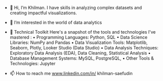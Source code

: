 - 👋 Hi, I’m Khilman. I have skills in analyzing complex datasets and creating impactful visualizations. 
- 👀 I’m interested in the world of data analytics
- 🌱 Technical Toolkit
Here's a snapshot of the tools and technologies I've mastered :
•	Programming Languages: Python, SQL
•	Data Science Libraries: NumPy and Pandas
•	Data Visualization Tools: Matplotlib, Seaborn, Plotly, Looker Studio (Data Studio)
•	Data Analysis Techniques: Exploratory Data Analysis (EDA), Data Cleaning, Statistical Analysis
•	Database Management Systems: MySQL, PostgreSQL,
•	Other Tools & Technologies: Jupyter

- 📫 How to reach me www.linkedin.com/in/
khilman-saefudin



<!---
Khilmans30/Khilmans30 is a ✨ special ✨ repository because its `README.md` (this file) appears on your GitHub profile.
You can click the Preview link to take a look at your changes.
--->
